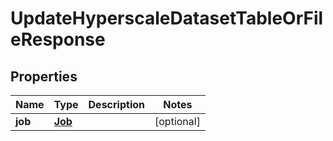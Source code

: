 

# UpdateHyperscaleDatasetTableOrFileResponse


## Properties

Name | Type | Description | Notes
------------ | ------------- | ------------- | -------------
**job** | [**Job**](Job.md) |  |  [optional]



